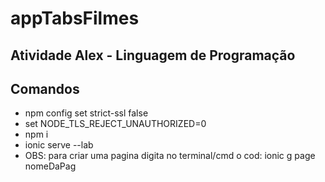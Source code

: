 # appTabsFilmes
## Atividade Alex - Linguagem de Programação
## Comandos 
- npm config set strict-ssl false
- set NODE_TLS_REJECT_UNAUTHORIZED=0
- npm i
- ionic serve --lab
- OBS: para criar uma pagina digita no terminal/cmd o cod: ionic g page nomeDaPag
